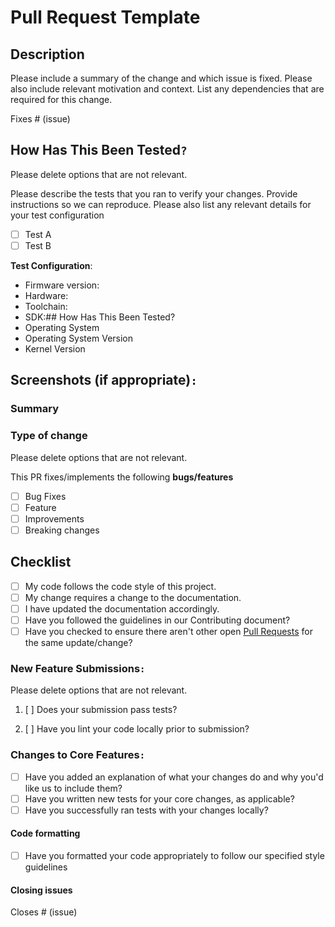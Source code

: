 <!--- Provide a general summary of your changes in the Title above -->
# Pull Request Template

## Description

Please include a summary of the change and which issue is fixed. Please also
include relevant motivation and context. List any dependencies that are required
for this change.

Fixes # (issue)

<!--- Describe your changes in detail -->
<!--- Why is this change required? What problem does it solve? -->
<!--- If it fixes an open issue, please link to the issue here. -->

## How Has This Been Tested`?`

Please delete options that are not relevant.

Please describe the tests that you ran to verify your changes. Provide instructions
so we can reproduce. Please also list any relevant details for your test configuration

- [ ] Test A
- [ ] Test B

**Test Configuration**:

- Firmware version:
- Hardware:
- Toolchain:
- SDK:## How Has This Been Tested?
- Operating System
- Operating System Version
- Kernel Version

<!--- Please describe in detail how you tested your changes. -->
<!--- Include details of your testing environment, tests ran to see how -->
<!--- your change affects other areas of the code, etc. -->

## Screenshots (if appropriate)`:`

### **Summary**

<!-- Summary of the PR -->

### Type of change

Please delete options that are not relevant.

This PR fixes/implements the following **bugs/features**

- [ ] Bug Fixes
- [ ] Feature
- [ ] Improvements
- [ ] Breaking changes

## Checklist

<!--- Go over all the following points, and put an `x` in all the boxes that
apply. -->
<!--- If you're unsure about any of these, don't hesitate to ask. We're here to
help! -->

- [ ] My code follows the code style of this project.
- [ ] My change requires a change to the documentation.
- [ ] I have updated the documentation accordingly.
- [ ] Have you followed the guidelines in our Contributing document?
- [ ] Have you checked to ensure there aren't other open
[Pull Requests](../../../pulls) for the same update/change?

<!-- You can erase any parts of this template not applicable to your Pull
Request. -->

### New Feature Submissions`:`

Please delete options that are not relevant.

1. [ ] Does your submission pass tests?

2. [ ] Have you lint your code locally prior to submission?

### Changes to Core Features`:`

- [ ] Have you added an explanation of what your changes do and why you'd like
us to include them?
- [ ] Have you written new tests for your core changes, as applicable?
- [ ] Have you successfully ran tests with your changes locally?

#### **Code formatting**

<!-- See the simple style guide. -->
- [ ] Have you formatted your code appropriately to follow our specified
    style guidelines

#### **Closing issues**

<!-- Put `closes #XXXX` in your comment to auto-close the issue that your PR
fixes (if such). -->
Closes # (issue)
